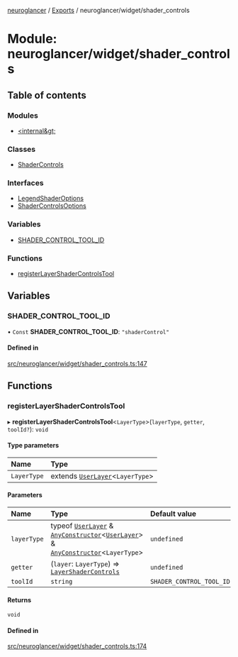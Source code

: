 [neuroglancer](../README.md) / [Exports](../modules.md) / neuroglancer/widget/shader\_controls

# Module: neuroglancer/widget/shader\_controls

## Table of contents

### Modules

- [&lt;internal\&gt;](neuroglancer_widget_shader_controls._internal_.md)

### Classes

- [ShaderControls](../classes/neuroglancer_widget_shader_controls.ShaderControls.md)

### Interfaces

- [LegendShaderOptions](../interfaces/neuroglancer_widget_shader_controls.LegendShaderOptions.md)
- [ShaderControlsOptions](../interfaces/neuroglancer_widget_shader_controls.ShaderControlsOptions.md)

### Variables

- [SHADER\_CONTROL\_TOOL\_ID](neuroglancer_widget_shader_controls.md#shader_control_tool_id)

### Functions

- [registerLayerShaderControlsTool](neuroglancer_widget_shader_controls.md#registerlayershadercontrolstool)

## Variables

### SHADER\_CONTROL\_TOOL\_ID

• `Const` **SHADER\_CONTROL\_TOOL\_ID**: ``"shaderControl"``

#### Defined in

[src/neuroglancer/widget/shader_controls.ts:147](https://github.com/ActiveBrainAtlas2/neuroglancer/blob/034b457d/src/neuroglancer/widget/shader_controls.ts#L147)

## Functions

### registerLayerShaderControlsTool

▸ **registerLayerShaderControlsTool**<`LayerType`\>(`layerType`, `getter`, `toolId?`): `void`

#### Type parameters

| Name | Type |
| :------ | :------ |
| `LayerType` | extends [`UserLayer`](../classes/neuroglancer_layer.UserLayer.md)<`LayerType`\> |

#### Parameters

| Name | Type | Default value |
| :------ | :------ | :------ |
| `layerType` | typeof [`UserLayer`](../classes/neuroglancer_layer.UserLayer.md) & [`AnyConstructor`](neuroglancer_util_mixin.md#anyconstructor)<[`UserLayer`](../classes/neuroglancer_layer.UserLayer.md)\> & [`AnyConstructor`](neuroglancer_util_mixin.md#anyconstructor)<`LayerType`\> | `undefined` |
| `getter` | (`layer`: `LayerType`) => [`LayerShaderControls`](../interfaces/neuroglancer_widget_shader_controls._internal_.LayerShaderControls.md) | `undefined` |
| `toolId` | `string` | `SHADER_CONTROL_TOOL_ID` |

#### Returns

`void`

#### Defined in

[src/neuroglancer/widget/shader_controls.ts:174](https://github.com/ActiveBrainAtlas2/neuroglancer/blob/034b457d/src/neuroglancer/widget/shader_controls.ts#L174)
